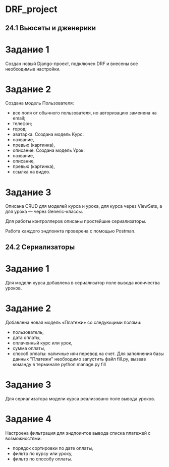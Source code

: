 # DRF_project
## 24.1 Вьюсеты и дженерики
# Задание 1

Создан новый Django-проект, подключен DRF и внесены все необходимые настройки.

# Задание 2

Создана модель Пользователя:
- все поля от обычного пользователя, но авторизацию заменена на email;
- телефон;
- город;
- аватарка.
Создана модель Курс:
- название,
- превью (картинка),
- описание.
Создана модель Урок:
- название,
- описание,
- превью (картинка),
- ссылка на видео.

# Задание 3

Описана CRUD для моделей курса и урока, для курса через ViewSets, а для урока — через Generic-классы.

Для работы контроллеров описаны простейшие сериализаторы.

Работа каждого эндпоинта проверена с помощью Postman.

## 24.2 Сериализаторы
# Задание 1

Для модели курса добавлена в сериализатор поле вывода количества уроков.

# Задание 2

Добавлена новая модель «Платежи» со следующими полями:
- пользователь,
- дата оплаты,
- оплаченный курс или урок,
- сумма оплаты,
- способ оплаты: наличные или перевод на счет.
Для заполнения базы данных "Платежи" необходимо запустить файл fill.py, вызвав команду в терминале python manage.py fill 

# Задание 3

Для сериализатора модели курса реализовано поле вывода уроков.

# Задание 4

Настроена фильтрация для эндпоинтов вывода списка платежей с возможностями:

- порядок сортировки по дате оплаты,
- фильтр по курсу или уроку,
- фильтр по способу оплаты.
